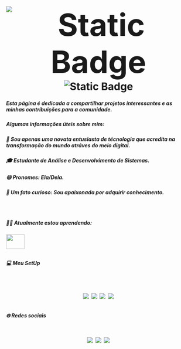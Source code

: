 <div> 
<h1 align='center'>
<img alt="Static Badge" src="https://img.shields.io/badge/Sauda%C3%A7%C3%B5es%2C%20Humanos!%20Bem%20vindos%20ao%20meu%20perfil%20do%20GitHub-%23f5fffb?style=social&logo=Nency-Furlan&logoColor=%23f5fffb&labelColor=%23f5fffb&color=%23f5fffb&cacheSeconds=nency" style="font-size: 84px;">
<img alt="Static Badge" src="https://img.shields.io/badge/Eu%20sou%20a%20Nency!-%23d62598?style=flat&logo=Nency&logoColor=%23d62598&labelColor=%23d62598&color=%23d62598">
</h1>
  <div> 
  
##### Esta página é dedicada a compartilhar projetos interessantes e as minhas contribuições para a comunidade.
<div> 

  
##### Algumas informações úteis sobre mim:
#####  🚀 Sou apenas uma novata entusiasta de técnologia que acredita na transformação do mundo atráves do meio digital.
#####  🎓 Estudante de Análise e Desenvolvimento de Sistemas.
#####  😄 Pronomes: Ela/Dela.
#####  💪 Um fato curioso: Sou apaixonada por adquirir conhecimento.


##


<div style="display: inline_block"><br>
  
##### 👩‍💻 Atualmente estou aprendendo:

<img align="center" height="40" width="50" src="https://cdn.jsdelivr.net/gh/devicons/devicon@latest/icons/python/python-original.svg">        
<div> 

 ##
 
<div> 

##### 💻 Meu SetUp <br/><br/>
<h1 align='center'>
 <img src="https://img.shields.io/badge/windows-%230078D6.svg?&style=for-the-badge&logo=windows&logoColor=white" />
  <img src="https://img.shields.io/badge/AMD-Ryzen_7_3700X-ED1C24?style=for-the-badge&logo=amd&logoColor=white" />
  <img src="https://img.shields.io/badge/RAM-32GB-%230071C5.svg?&style=for-the-badge&logoColor=white" />
  <img src="https://img.shields.io/badge/AMD-RX_570-ED1C24?style=for-the-badge&logo=amd&logoColor=white" />
 </h1>
<div>
  
##

<div>
 
##### 🌐 Redes sociais
<h1 align='center'>
  <a href = "mailto:nencyfurlan@gmail.com"><img src="https://img.shields.io/badge/-Gmail-%23333?style=for-the-badge&logo=gmail&logoColor=white" target="_blank"></a>
  <a href="https://www.linkedin.com/in/nency-furlan-230159198/" target="_blank"><img src="https://img.shields.io/badge/-LinkedIn-%230077B5?style=for-the-badge&logo=linkedin&logoColor=white" target="_blank"></a> 
  <a href="https://www.twitch.tv/netalee1" target="_blank"><img src="https://img.shields.io/badge/Twitch-9146FF?style=for-the-badge&logo=twitch&logoColor=white" target="_blank"></a>
  </h1>
  <div> 
